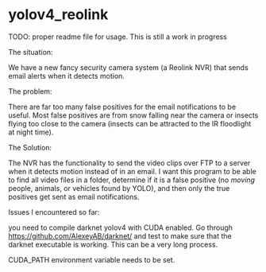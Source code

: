 # yolov4_reolink

TODO: proper readme file for usage. This is still a work in progress
 
The situation:

We have a new fancy security camera system (a Reolink NVR) that sends email alerts when it detects motion.

The problem:

There are far too many false positives for the email notifications to be useful. Most false positives are from snow falling near the camera or insects flying too close to the camera (insects can be attracted to the IR floodlight at night time). 

The Solution:

The NVR has the functionality to send the video clips over FTP to a server when it detects motion instead of in an email. I want this program to be able to find all video files in a folder, determine if it is a false positive (no *moving* people, animals, or vehicles found by YOLO), and then only the true positives get sent as email notifications.

Issues I encountered so far:

you need to compile darknet yolov4 with CUDA enabled. Go through https://github.com/AlexeyAB/darknet/ and test to make sure that the darknet executable is working. This can be a very long process.

CUDA_PATH environment variable needs to be set.
